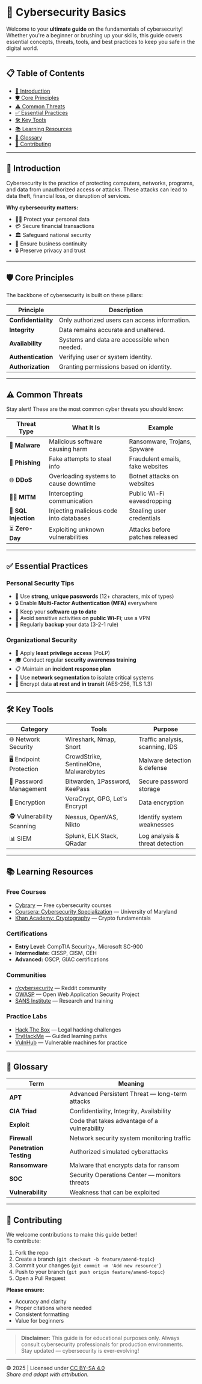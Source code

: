 # 🔐 Cybersecurity Basics

Welcome to your **ultimate guide** on the fundamentals of cybersecurity! Whether you're a beginner or brushing up your skills, this guide covers essential concepts, threats, tools, and best practices to keep you safe in the digital world.

---

## 📋 Table of Contents
- [🚀 Introduction](#-introduction)
- [🛡️ Core Principles](#-core-principles)
- [⚠️ Common Threats](#-common-threats)
- [✅ Essential Practices](#-essential-practices)
- [🛠️ Key Tools](#-key-tools)
- [📚 Learning Resources](#-learning-resources)
- [📖 Glossary](#-glossary)
- [🤝 Contributing](#-contributing)

---

## 🚀 Introduction

Cybersecurity is the practice of protecting computers, networks, programs, and data from unauthorized access or attacks. These attacks can lead to data theft, financial loss, or disruption of services.

**Why cybersecurity matters:**

- 🕵️‍♂️ Protect your personal data  
- 💳 Secure financial transactions  
- 🏛️ Safeguard national security  
- 🏢 Ensure business continuity  
- 🔒 Preserve privacy and trust  

---

## 🛡️ Core Principles

The backbone of cybersecurity is built on these pillars:

| Principle       | Description                                      |
|-----------------|------------------------------------------------|
| **Confidentiality** | Only authorized users can access information. |
| **Integrity**       | Data remains accurate and unaltered.          |
| **Availability**    | Systems and data are accessible when needed.  |
| **Authentication**  | Verifying user or system identity.             |
| **Authorization**   | Granting permissions based on identity.       |

---

## ⚠️ Common Threats

Stay alert! These are the most common cyber threats you should know:

| Threat Type      | What It Is                                  | Example                          |
|------------------|---------------------------------------------|---------------------------------|
| 🦠 **Malware**       | Malicious software causing harm             | Ransomware, Trojans, Spyware    |
| 🎣 **Phishing**      | Fake attempts to steal info                  | Fraudulent emails, fake websites|
| 🌐 **DDoS**          | Overloading systems to cause downtime       | Botnet attacks on websites      |
| 🕵️‍♂️ **MITM**         | Intercepting communication                   | Public Wi-Fi eavesdropping      |
| 💉 **SQL Injection** | Injecting malicious code into databases     | Stealing user credentials       |
| ⏳ **Zero-Day**       | Exploiting unknown vulnerabilities           | Attacks before patches released |

---

## ✅ Essential Practices

### Personal Security Tips
- 🔑 Use **strong, unique passwords** (12+ characters, mix of types)  
- 🔒 Enable **Multi-Factor Authentication (MFA)** everywhere  
- 🔄 Keep your **software up to date**  
- 🚫 Avoid sensitive activities on **public Wi-Fi**; use a VPN  
- 💾 Regularly **backup** your data (3-2-1 rule)

### Organizational Security
- 🔐 Apply **least privilege access** (PoLP)  
- 🎓 Conduct regular **security awareness training**  
- 📋 Maintain an **incident response plan**  
- 🔀 Use **network segmentation** to isolate critical systems  
- 🔏 Encrypt data **at rest and in transit** (AES-256, TLS 1.3)

---

## 🛠️ Key Tools

| Category             | Tools                              | Purpose                          |
|----------------------|----------------------------------|---------------------------------|
| 🌐 Network Security    | Wireshark, Nmap, Snort            | Traffic analysis, scanning, IDS |
| 🖥️ Endpoint Protection | CrowdStrike, SentinelOne, Malwarebytes | Malware detection & defense     |
| 🔑 Password Management | Bitwarden, 1Password, KeePass     | Secure password storage          |
| 🔐 Encryption          | VeraCrypt, GPG, Let's Encrypt     | Data encryption                 |
| 🕵️ Vulnerability Scanning | Nessus, OpenVAS, Nikto            | Identify system weaknesses       |
| 📊 SIEM                | Splunk, ELK Stack, QRadar          | Log analysis & threat detection  |

---

## 📚 Learning Resources

### Free Courses
- [Cybrary](https://www.cybrary.it/) — Free cybersecurity courses  
- [Coursera: Cybersecurity Specialization](https://www.coursera.org/specializations/cybersecurity) — University of Maryland  
- [Khan Academy: Cryptography](https://www.khanacademy.org/computing/computer-science/cryptography) — Crypto fundamentals  

### Certifications
- **Entry Level:** CompTIA Security+, Microsoft SC-900  
- **Intermediate:** CISSP, CISM, CEH  
- **Advanced:** OSCP, GIAC certifications  

### Communities
- [r/cybersecurity](https://www.reddit.com/r/cybersecurity/) — Reddit community  
- [OWASP](https://owasp.org/) — Open Web Application Security Project  
- [SANS Institute](https://www.sans.org/) — Research and training  

### Practice Labs
- [Hack The Box](https://www.hackthebox.com/) — Legal hacking challenges  
- [TryHackMe](https://tryhackme.com/) — Guided learning paths  
- [VulnHub](https://www.vulnhub.com/) — Vulnerable machines for practice  

---

## 📖 Glossary

| Term               | Meaning                                         |
|--------------------|------------------------------------------------|
| **APT**            | Advanced Persistent Threat — long-term attacks |
| **CIA Triad**      | Confidentiality, Integrity, Availability        |
| **Exploit**        | Code that takes advantage of a vulnerability    |
| **Firewall**       | Network security system monitoring traffic      |
| **Penetration Testing** | Authorized simulated cyberattacks             |
| **Ransomware**     | Malware that encrypts data for ransom           |
| **SOC**            | Security Operations Center — monitors threats   |
| **Vulnerability**  | Weakness that can be exploited                   |

---

## 🤝 Contributing

We welcome contributions to make this guide better!  
To contribute:

1. Fork the repo  
2. Create a branch (`git checkout -b feature/amend-topic`)  
3. Commit your changes (`git commit -m 'Add new resource'`)  
4. Push to your branch (`git push origin feature/amend-topic`)  
5. Open a Pull Request  

**Please ensure:**  
- Accuracy and clarity  
- Proper citations where needed  
- Consistent formatting  
- Value for beginners  

---

> **Disclaimer:** This guide is for educational purposes only. Always consult cybersecurity professionals for production environments. Stay updated — cybersecurity is ever-evolving!

---

© 2025 | Licensed under [CC BY-SA 4.0](https://creativecommons.org/licenses/by-sa/4.0/)  
*Share and adapt with attribution.*
